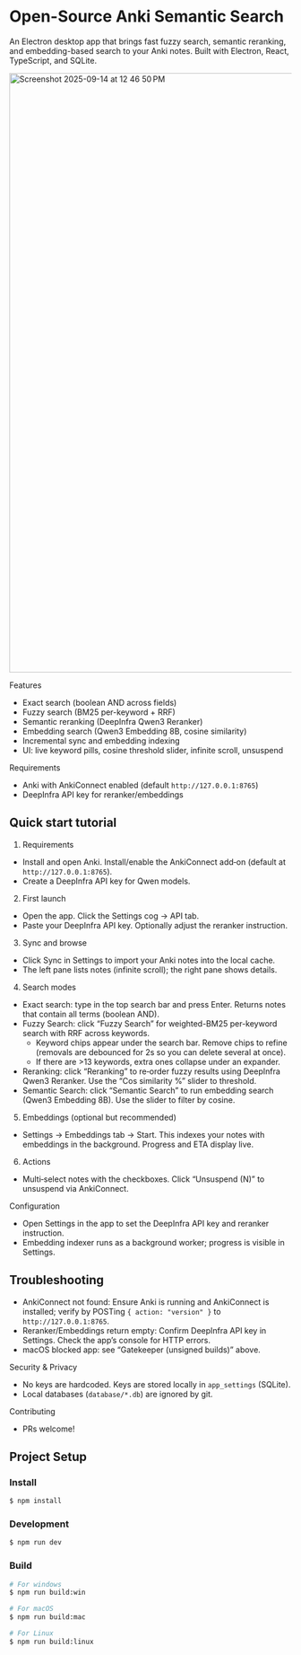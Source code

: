 # Open-Source Anki Semantic Search

An Electron desktop app that brings fast fuzzy search, semantic reranking, and embedding-based search to your Anki notes. Built with Electron, React, TypeScript, and SQLite.

<img width="1710" height="1068" alt="Screenshot 2025-09-14 at 12 46 50 PM" src="https://github.com/user-attachments/assets/73bee340-2ed6-435c-876f-d3ef3d2c8f38" />

Features
- Exact search (boolean AND across fields)
- Fuzzy search (BM25 per-keyword + RRF)
- Semantic reranking (DeepInfra Qwen3 Reranker)
- Embedding search (Qwen3 Embedding 8B, cosine similarity)
- Incremental sync and embedding indexing
- UI: live keyword pills, cosine threshold slider, infinite scroll, unsuspend

Requirements
- Anki with AnkiConnect enabled (default `http://127.0.0.1:8765`)
- DeepInfra API key for reranker/embeddings

## Quick start tutorial

1) Requirements
- Install and open Anki. Install/enable the AnkiConnect add‑on (default at `http://127.0.0.1:8765`).
- Create a DeepInfra API key for Qwen models.

2) First launch
- Open the app. Click the Settings cog → API tab.
- Paste your DeepInfra API key. Optionally adjust the reranker instruction.

3) Sync and browse
- Click Sync in Settings to import your Anki notes into the local cache.
- The left pane lists notes (infinite scroll); the right pane shows details.

4) Search modes
- Exact search: type in the top search bar and press Enter. Returns notes that contain all terms (boolean AND).
- Fuzzy Search: click “Fuzzy Search” for weighted-BM25 per-keyword search with RRF across keywords.
  - Keyword chips appear under the search bar. Remove chips to refine (removals are debounced for 2s so you can delete several at once).
  - If there are >13 keywords, extra ones collapse under an expander.
- Reranking: click “Reranking” to re‑order fuzzy results using DeepInfra Qwen3 Reranker. Use the “Cos similarity %” slider to threshold.
- Semantic Search: click “Semantic Search” to run embedding search (Qwen3 Embedding 8B). Use the slider to filter by cosine.

5) Embeddings (optional but recommended)
- Settings → Embeddings tab → Start. This indexes your notes with embeddings in the background. Progress and ETA display live.

6) Actions
- Multi‑select notes with the checkboxes. Click “Unsuspend (N)” to unsuspend via AnkiConnect.

Configuration
- Open Settings in the app to set the DeepInfra API key and reranker instruction.
- Embedding indexer runs as a background worker; progress is visible in Settings.

## Troubleshooting
- AnkiConnect not found: Ensure Anki is running and AnkiConnect is installed; verify by POSTing `{ action: "version" }` to `http://127.0.0.1:8765`.
- Reranker/Embeddings return empty: Confirm DeepInfra API key in Settings. Check the app’s console for HTTP errors.
- macOS blocked app: see “Gatekeeper (unsigned builds)” above.

Security & Privacy
- No keys are hardcoded. Keys are stored locally in `app_settings` (SQLite).
- Local databases (`database/*.db`) are ignored by git.

Contributing
- PRs welcome!

## Project Setup

### Install

```bash
$ npm install
```

### Development

```bash
$ npm run dev
```

### Build

```bash
# For windows
$ npm run build:win

# For macOS
$ npm run build:mac

# For Linux
$ npm run build:linux
```
